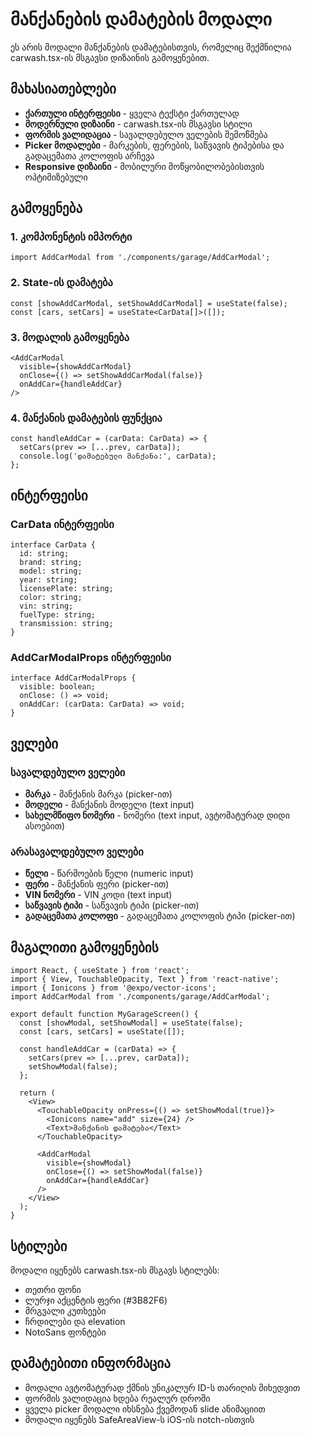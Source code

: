 # მანქანების დამატების მოდალი

ეს არის მოდალი მანქანების დამატებისთვის, რომელიც შექმნილია carwash.tsx-ის მსგავსი დიზაინის გამოყენებით.

## მახასიათებლები

- **ქართული ინტერფეისი** - ყველა ტექსტი ქართულად
- **მოდერნული დიზაინი** - carwash.tsx-ის მსგავსი სტილი
- **ფორმის ვალიდაცია** - სავალდებულო ველების შემოწმება
- **Picker მოდალები** - მარკების, ფერების, საწვავის ტიპებისა და გადაცემათა კოლოფის არჩევა
- **Responsive დიზაინი** - მობილური მოწყობილობებისთვის ოპტიმიზებული

## გამოყენება

### 1. კომპონენტის იმპორტი

```tsx
import AddCarModal from './components/garage/AddCarModal';
```

### 2. State-ის დამატება

```tsx
const [showAddCarModal, setShowAddCarModal] = useState(false);
const [cars, setCars] = useState<CarData[]>([]);
```

### 3. მოდალის გამოყენება

```tsx
<AddCarModal
  visible={showAddCarModal}
  onClose={() => setShowAddCarModal(false)}
  onAddCar={handleAddCar}
/>
```

### 4. მანქანის დამატების ფუნქცია

```tsx
const handleAddCar = (carData: CarData) => {
  setCars(prev => [...prev, carData]);
  console.log('დამატებული მანქანა:', carData);
};
```

## ინტერფეისი

### CarData ინტერფეისი

```tsx
interface CarData {
  id: string;
  brand: string;
  model: string;
  year: string;
  licensePlate: string;
  color: string;
  vin: string;
  fuelType: string;
  transmission: string;
}
```

### AddCarModalProps ინტერფეისი

```tsx
interface AddCarModalProps {
  visible: boolean;
  onClose: () => void;
  onAddCar: (carData: CarData) => void;
}
```

## ველები

### სავალდებულო ველები
- **მარკა** - მანქანის მარკა (picker-ით)
- **მოდელი** - მანქანის მოდელი (text input)
- **სახელმწიფო ნომერი** - ნომერი (text input, ავტომატურად დიდი ასოებით)

### არასავალდებულო ველები
- **წელი** - წარმოების წელი (numeric input)
- **ფერი** - მანქანის ფერი (picker-ით)
- **VIN ნომერი** - VIN კოდი (text input)
- **საწვავის ტიპი** - საწვავის ტიპი (picker-ით)
- **გადაცემათა კოლოფი** - გადაცემათა კოლოფის ტიპი (picker-ით)

## მაგალითი გამოყენების

```tsx
import React, { useState } from 'react';
import { View, TouchableOpacity, Text } from 'react-native';
import { Ionicons } from '@expo/vector-icons';
import AddCarModal from './components/garage/AddCarModal';

export default function MyGarageScreen() {
  const [showModal, setShowModal] = useState(false);
  const [cars, setCars] = useState([]);

  const handleAddCar = (carData) => {
    setCars(prev => [...prev, carData]);
    setShowModal(false);
  };

  return (
    <View>
      <TouchableOpacity onPress={() => setShowModal(true)}>
        <Ionicons name="add" size={24} />
        <Text>მანქანის დამატება</Text>
      </TouchableOpacity>

      <AddCarModal
        visible={showModal}
        onClose={() => setShowModal(false)}
        onAddCar={handleAddCar}
      />
    </View>
  );
}
```

## სტილები

მოდალი იყენებს carwash.tsx-ის მსგავს სტილებს:
- თეთრი ფონი
- ლურჯი აქცენტის ფერი (#3B82F6)
- მრგვალი კუთხეები
- ჩრდილები და elevation
- NotoSans ფონტები

## დამატებითი ინფორმაცია

- მოდალი ავტომატურად ქმნის უნიკალურ ID-ს თარიღის მიხედვით
- ფორმის ვალიდაცია ხდება რეალურ დროში
- ყველა picker მოდალი იხსნება ქვემოდან slide ანიმაციით
- მოდალი იყენებს SafeAreaView-ს iOS-ის notch-ისთვის
